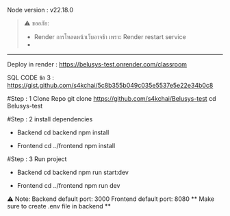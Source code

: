 Node version : v22.18.0
> ⚠️ ขออภัย:  
> -  Render การโหลดหน้าเว็บอาจช้า เพราะ Render  restart service
> -  
---
Deploy in render : https://belusys-test.onrender.com/classroom

SQL CODE ข้อ 3 : https://gist.github.com/s4kchai/5c8b355b049c035e5537e5e22e34b0c8

#Step : 1 Clone Repo 
git clone https://github.com/s4kchai/Belusys-test
cd Belusys-test 


#Step : 2 install dependencies 
- Backend
cd backend
npm install

- Frontend
cd ../frontend
npm install


#Step : 3 Run project 
- Backend
cd backend
npm run start:dev

- Frontend
cd ../frontend
npm run dev

⚠️ Note:
Backend default port: 3000
Frontend default port: 8080 
** Make sure to create .env file in backend  ** 
